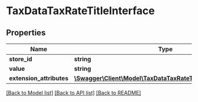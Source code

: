 # TaxDataTaxRateTitleInterface

## Properties
Name | Type | Description | Notes
------------ | ------------- | ------------- | -------------
**store_id** | **string** | Store id | 
**value** | **string** | Title value | 
**extension_attributes** | [**\Swagger\Client\Model\TaxDataTaxRateTitleExtensionInterface**](TaxDataTaxRateTitleExtensionInterface.md) |  | [optional] 

[[Back to Model list]](../README.md#documentation-for-models) [[Back to API list]](../README.md#documentation-for-api-endpoints) [[Back to README]](../README.md)


